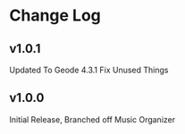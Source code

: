 # Change Log

## v1.0.1
Updated To Geode 4.3.1
Fix Unused Things

## v1.0.0
Initial Release, Branched off Music Organizer